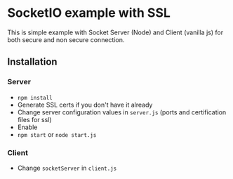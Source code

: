 # SocketIO example with SSL

This is simple example with Socket Server (Node) and Client (vanilla js) for both secure and non secure connection.

## Installation

### Server
- `npm install`
- Generate SSL certs if you don't have it already
- Change server configuration values in `server.js` (ports and certification files for ssl)
- Enable
- `npm start` or `node start.js`

### Client
- Change `socketServer` in `client.js`